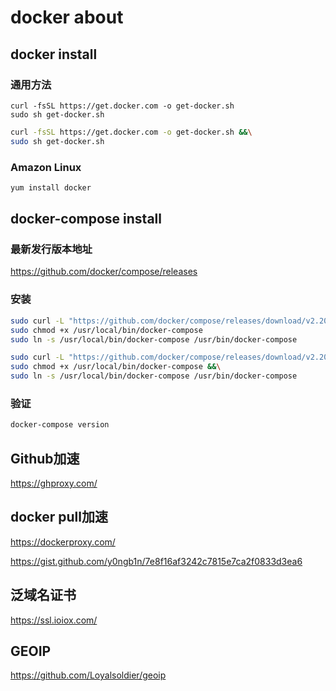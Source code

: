 # docker about
## docker install
### 通用方法
```shell
curl -fsSL https://get.docker.com -o get-docker.sh
sudo sh get-docker.sh
```

```bash
curl -fsSL https://get.docker.com -o get-docker.sh &&\
sudo sh get-docker.sh
```

### Amazon Linux
```bash
yum install docker
```

## docker-compose install
### 最新发行版本地址
https://github.com/docker/compose/releases

### 安装
```bash
sudo curl -L "https://github.com/docker/compose/releases/download/v2.20.2/docker-compose-$(uname -s)-$(uname -m)" -o /usr/local/bin/docker-compose
sudo chmod +x /usr/local/bin/docker-compose
sudo ln -s /usr/local/bin/docker-compose /usr/bin/docker-compose
```

```bash
sudo curl -L "https://github.com/docker/compose/releases/download/v2.20.2/docker-compose-$(uname -s)-$(uname -m)" -o /usr/local/bin/docker-compose &&\
sudo chmod +x /usr/local/bin/docker-compose &&\
sudo ln -s /usr/local/bin/docker-compose /usr/bin/docker-compose
```

### 验证
```bash
docker-compose version
```

## Github加速
https://ghproxy.com/

## docker pull加速
https://dockerproxy.com/

https://gist.github.com/y0ngb1n/7e8f16af3242c7815e7ca2f0833d3ea6

## 泛域名证书
https://ssl.ioiox.com/

## GEOIP
https://github.com/Loyalsoldier/geoip
